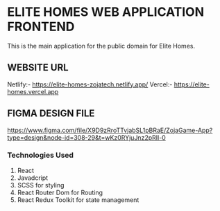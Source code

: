 # ELITE HOMES WEB APPLICATION FRONTEND

This is the main application for the public domain for Elite Homes.

## WEBSITE URL

Netlify:- https://elite-homes-zojatech.netlify.app/
Vercel:- https://elite-homes.vercel.app

## FIGMA DESIGN FILE

https://www.figma.com/file/X9D9zRroTTvjabSL1pBRaE/ZojaGame-App?type=design&node-id=308-29&t=wKz0RYjuJnz2pRIl-0

### Technologies Used

1. React
2. Javadcript
3. SCSS for styling
4. React Router Dom for Routing
5. React Redux Toolkit for state management
